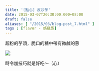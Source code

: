 ```yaml
---
title: '[點心] 反沙芋'
date: 2015-03-07T20:30:00.000+08:00
draft: false
aliases: [ "/2015/03/blog-post_7.html" ]
tags : [flavor - 螞蟻族]
---
```


超粉的芋頭，脆口的糖中帶有微鹹的蔥  

[![](https://farm8.staticflickr.com/7613/16119132773_e00f37b476_z.jpg)](https://farm8.staticflickr.com/7613/16119132773_e00f37b476_z.jpg)

時令加技巧就是好吃～（心）